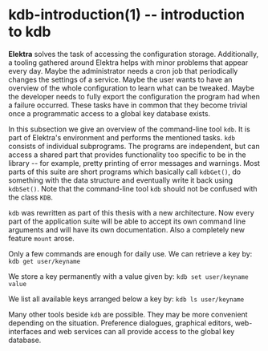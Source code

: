 kdb-introduction(1) -- introduction to kdb
==========================================

**Elektra** solves the task of accessing the configuration
storage.
Additionally, a tooling gathered around Elektra helps with
minor problems that appear every day.
Maybe the administrator needs a cron job that periodically
changes the settings of a service.
Maybe the user wants to have an overview
of the whole configuration to learn what can be tweaked.
Maybe the developer needs to fully export the configuration the program
had when a failure occurred.
These tasks have in common that they become trivial once a
programmatic access to a global key database exists.

In this subsection we give an overview of the command-line
tool `kdb`. It is part of Elektra's environment and performs the
mentioned tasks.
`kdb` consists of individual subprograms.
The programs are independent, but
can access a shared part that provides functionality too specific to be
in the library -- for example, pretty printing of error
messages and warnings.
Most parts of this suite are short
programs which basically call `kdbGet()`, do something with the
data structure and eventually write it back using `kdbSet()`.
Note that
the command-line tool `kdb`
should not be confused with
the class `KDB`.

`kdb` was rewritten as part of this thesis with a new architecture.
Now every
part of the application suite
will be able to accept its own command line
arguments and will have its own documentation.
Also a completely new feature `mount` arose.

Only a few commands are enough for daily use.
We can retrieve a key by:
	`kdb get user/keyname`

We store a key permanently with a value given by:
	`kdb set user/keyname value`

We list all available keys arranged below a key by:
	`kdb ls user/keyname`

Many other tools
beside `kdb` are possible.
They may be more convenient depending on the situation.
Preference dialogues, graphical editors, web-interfaces and web services
can all provide access to the global key database.
